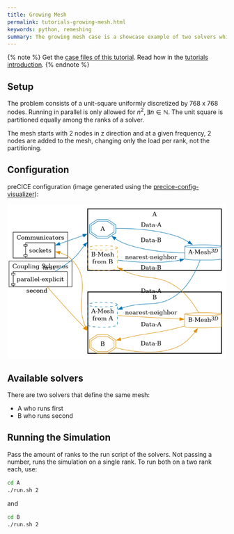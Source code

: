 ```yaml
---
title: Growing Mesh
permalink: tutorials-growing-mesh.html
keywords: python, remeshing
summary: The growing mesh case is a showcase example of two solvers which grow their mesh at predefined points in time.
---
```


{% note %}
Get the [case files of this tutorial](https://github.com/precice/tutorials/tree/master/growing-mesh). Read how in the [tutorials introduction](https://precice.org/tutorials.html).
{% endnote %}

## Setup

The problem consists of a unit-square uniformly discretized by 768 x 768 nodes.
Running in parallel is only allowed for $n^2, \exists n \in \mathbb{N}$.
The unit square is partitioned equally among the ranks of a solver.

The mesh starts with 2 nodes in z direction and at a given frequency, 2 nodes are added to the mesh, changing only the load per rank, not the partitioning.

## Configuration

preCICE configuration (image generated using the [precice-config-visualizer](https://precice.org/tooling-config-visualization.html)):

![preCICE configuration visualization](images/tutorials-growing-mesh-precice-config.png)

## Available solvers

There are two solvers that define the same mesh:

- A who runs first
- B who runs second

## Running the Simulation

Pass the amount of ranks to the run script of the solvers.
Not passing a number, runs the simulation on a single rank.
To run both on a two rank each, use:

```bash
cd A
./run.sh 2
```

and

```bash
cd B
./run.sh 2
```
